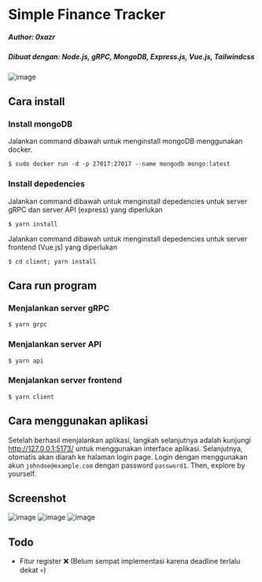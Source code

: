 # Simple Finance Tracker
##### Author: 0xazr
##### Dibuat dengan: Node.js, gRPC, MongoDB, Express.js, Vue.js, Tailwindcss
![image](https://user-images.githubusercontent.com/54212814/229375316-34070907-8f7d-4c10-b9a8-dc920bbc76b3.png)
## Cara install
### Install mongoDB
Jalankan command dibawah untuk menginstall mongoDB menggunakan docker. 
```
$ sudo docker run -d -p 27017:27017 --name mongodb mongo:latest
```

### Install depedencies
Jalankan command dibawah untuk menginstall depedencies untuk server gRPC dan server API (express) yang diperlukan
```
$ yarn install
```
Jalankan command dibawah untuk menginstall depedencies untuk server frontend (Vue.js) yang diperlukan
```
$ cd client; yarn install
```

## Cara run program
### Menjalankan server gRPC
```
$ yarn grpc
```
### Menjalankan server API
```
$ yarn api
```
### Menjalankan server frontend
```
$ yarn client
```

## Cara menggunakan aplikasi
Setelah berhasil menjalankan aplikasi, langkah selanjutnya adalah kunjungi http://127.0.0.1:5173/ untuk menggunakan interface aplikasi. Selanjutnya, otomatis akan diarah ke halaman login page. Login dengan menggunakan akun `johndoe@example.com` dengan password `password1`. Then, explore by yourself.

## Screenshot
![image](https://user-images.githubusercontent.com/54212814/229375447-b6a67911-70b4-40bd-8a3f-749b57294972.png)
![image](https://user-images.githubusercontent.com/54212814/229375515-381020cf-a6d4-4caf-a9df-8d66cbacaa3d.png)
![image](https://user-images.githubusercontent.com/54212814/229375535-54b137d3-2b44-43b0-804c-7e5a4d7902e8.png)

## Todo
- Fitur register ❌ (Belum sempat implementasi karena deadline terlalu dekat 💀)
